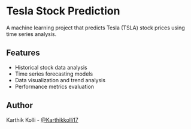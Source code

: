 # Tesla Stock Prediction

A machine learning project that predicts Tesla (TSLA) stock prices using time series analysis.

## Features
- Historical stock data analysis
- Time series forecasting models
- Data visualization and trend analysis
- Performance metrics evaluation

## Author
Karthik Kolli - [@Karthikkolli17](https://github.com/Karthikkolli17)
